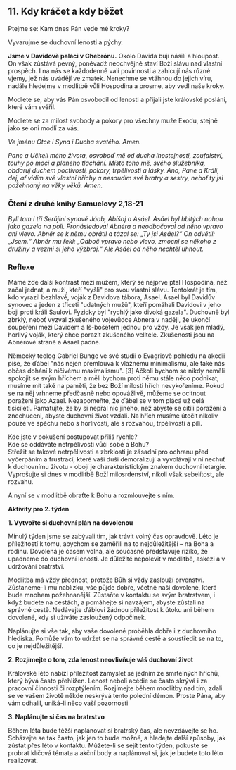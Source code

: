 ## 11. **Kdy kráčet a kdy běžet**

Ptejme se: Kam dnes Pán vede mé kroky?

Vyvarujme se duchovní lenosti a pýchy.

**Jsme v Davidově paláci v Chebrónu.** Okolo Davida bují násilí a hloupost. On však zůstává pevný, poněvadž neochvějně staví Boží slávu nad vlastní prospěch. I na nás se každodenně valí povinnosti a zahlcují nás různé vjemy, jež nás uvádějí ve zmatek. Nenechme se vtáhnou do jejich víru, nadále hledejme v modlitbě vůli Hospodina a prosme, aby vedl naše kroky.

Modlete se, aby vás Pán osvobodil od lenosti a přijali jste královské poslání, které vám svěřil.

Modlete se za milost svobody a pokory pro všechny muže Exodu, stejně jako se oni modlí za vás.

_Ve jménu Otce i Syna i Ducha svatého. Amen._

_Pane a Učiteli mého života, osvoboď mě od ducha lhostejnosti, zoufalství, touhy po moci a planého tlachání. Místo toho mě, svého služebníka, obdaruj duchem poctivosti, pokory, trpělivosti a lásky. Ano, Pane a Králi, dej, ať vidím své vlastní hříchy a nesoudím své bratry a sestry, neboť ty jsi požehnaný na věky věků. Amen._

### Čtení z druhé knihy Samuelovy 2,18-21

_Byli tam i tři Serújini synové Jóab, Abíšaj a Asáel. Asáel byl hbitých nohou jako gazela na poli. Pronásledoval Abnéra a neodbočoval od něho vpravo ani vlevo. Abnér se k němu obrátil a tázal se: „Ty jsi Asáel?“ On odvětil: „Jsem.“ Abnér mu řekl: „Odboč vpravo nebo vlevo, zmocni se někoho z družiny a vezmi si jeho výzbroj.“ Ale Asáel od něho nechtěl uhnout._

### Reflexe

Máme zde další kontrast mezi mužem, který se nejprve ptal Hospodina, než začal jednat, a muži, kteří "vyšli" pro svou vlastní slávu. Tentokrát je tím, kdo vyrazil bezhlavě, voják z Davidova tábora, Asael. Asael byl Davidův synovec a jeden z třiceti "udatných mužů", kteří pomáhali Davidovi v jeho boji proti králi Saulovi. Fyzicky byl "rychlý jako divoká gazela". Duchovně byl zbrklý, neboť vyzval zkušeného vojevůdce Abnera v naději, že ukončí soupeření mezi Davidem a Iš-bošetem jednou pro vždy. Je však jen mladý, horlivý voják, který chce porazit zkušeného velitele. Zkušenosti jsou na Abnerově straně a Asael padne.

Německý teolog Gabriel Bunge ve své studii o Evagriově pohledu na akedii píše, že ďábel "nás nejen přemlouvá k vlažnému minimalismu, ale také nás občas dohání k ničivému maximalismu". [3] Ačkoli bychom se nikdy neměli spokojit se svým hříchem a měli bychom proti němu stále něco podnikat, musíme mít také na paměti, že bez Boží milosti hřích nevykořeníme. Pokud se na něj vrhneme předčasně nebo opovážlivě, můžeme se ocitnout poraženi jako Azael. Nezapomeňte, že ďábel se v tom plácá už celá tisíciletí. Pamatujte, že by si nepřál nic jiného, než abyste se cítili poraženi a znechuceni, abyste duchovní život vzdali. Na hřích musíme útočit nikoliv pouze ve spěchu nebo s horlivostí, ale s rozvahou, trpělivostí a pílí.

Kde jste v pokušení postupovat příliš rychle? \
 Kde se oddáváte netrpělivosti vůči sobě a Bohu? \
 Střežit se takové netrpělivosti a zbrklosti je zásadní pro ochranu před vyčerpáním a frustrací, které vaši duši demoralizují a vyvolávají v ní nechuť k duchovnímu životu - obojí je charakteristickým znakem duchovní letargie. \
 Vyprošujte si dnes v modlitbě Boží milosrdenství, nikoli však sebelítost, ale rozvahu.

A nyní se v modlitbě obraťte k Bohu a rozmlouvejte s ním.

**Aktivity pro 2. týden**

**1. Vytvořte si duchovní plán na dovolenou**

Minulý týden jsme se zabývali tím, jak trávit volný čas opravdově. Léto je příležitostí k tomu, abychom se zaměřili na to nejdůležitější – na Boha a rodinu. Dovolená je časem volna, ale současně představuje riziko, že upadneme do duchovní lenosti. Je důležité nepolevit v modlitbě, askezi a v udržování bratrství.

Modlitba má vždy přednost, protože Bůh si vždy zaslouží prvenství. Zůstaneme-li mu nablízku, vše půjde dobře, včetně naší dovolené, která bude mnohem požehnanější. Zůstaňte v kontaktu se svým bratrstvem, i když budete na cestách, a pomáhejte si navzájem, abyste zůstali na správné cestě. Nedávejte ďáblovi žádnou příležitost k útoku ani během dovolené, kdy si užíváte zasloužený odpočinek.

Naplánujte si vše tak, aby vaše dovolené proběhla dobře i z duchovního hlediska. Pomůže vám to udržet se na správné cestě a soustředit se na to, co je nejdůležitější.

**2. Rozjímejte o tom, zda lenost neovlivňuje váš duchovní život**

Královské léto nabízí příležitost zamyslet se jedním ze smrtelných hříchů, který bývá často přehlížen. Lenost neboli acédie se často skrývá i za pracovní činnosti či rozptýlením. Rozjímejte během modlitby nad tím, zdali se ve vašem životě někde neskrývá tento polední démon. Proste Pána, aby vám odhalil, uniká-li něco vaší pozornosti

**3. Naplánujte si čas na bratrstvo**

Během léta bude těžší naplánovat si bratrský čas, ale nevzdávejte se ho. Scházejte se tak často, jak jen to bude možné, a hledejte další způsoby, jak zůstat přes léto v kontaktu. Můžete-li se sejít tento týden, pokuste se probrat klíčová témata a akční body a naplánovat si, jak je budete toto léto realizovat.
